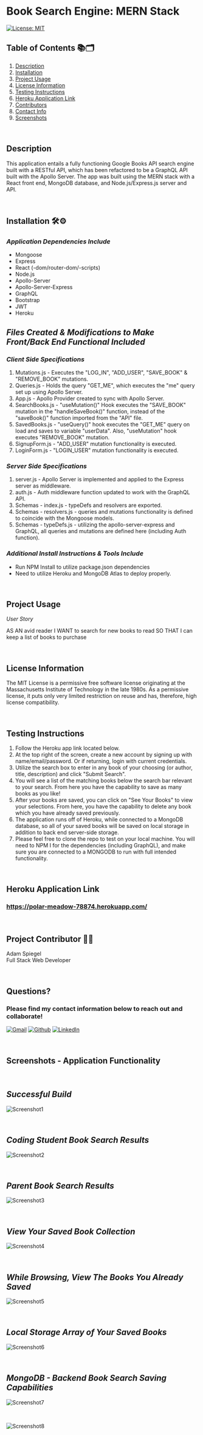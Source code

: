 # Book Search Engine: MERN Stack

[![License: MIT](https://img.shields.io/badge/License-MIT-yellow.svg)](https://opensource.org/licenses/MIT)

## Table of Contents :books::card_index_dividers:

1.  [Description](#Description)
2.  [Installation](#Installation)
3.  [Project Usage](#Project-Usage)
4.  [License Information](#License-Information)
5.  [Testing Instructions](#Testing-Instructions)
6.  [Heroku Application Link](#Heroku-Application-Link)
7.  [Contributors](#Project-Contributors)
8.  [Contact Info](#Questions)
9.  [Screenshots](#Screenshots)

<br>

## Description

This application entails a fully functioning Google Books API search engine built with a RESTful API, which has been refactored to be a GraphQL API built with the Apollo Server. The app was built using the MERN stack with a React front end, MongoDB database, and Node.js/Express.js server and API.

<br>

## Installation :hammer_and_wrench::gear:

### _Application Dependencies Include_

- Mongoose
- Express
- React (-dom/router-dom/-scripts)
- Node.js
- Apollo-Server
- Apollo-Server-Express
- GraphQL
- Bootstrap
- JWT
- Heroku

## _Files Created & Modifications to Make Front/Back End Functional Included_

### _Client Side Specifications_

1. Mutations.js - Executes the "LOG_IN", "ADD_USER", "SAVE_BOOK" & "REMOVE_BOOK" mutations.
2. Queries.js - Holds the query "GET_ME", which executes the "me" query set up using Apollo Server.
3. App.js - Apollo Provider created to sync with Apollo Server.
4. SearchBooks.js - "useMutation()" Hook executes the "SAVE_BOOK" mutation in the "handleSaveBook()" function, instead of the "saveBook()" function imported from the "API" file.
5. SavedBooks.js - "useQuery()" hook executes the "GET_ME" query on load and saves to variable "userData". Also, "useMutation" hook executes "REMOVE_BOOK" mutation.
6. SignupForm.js - "ADD_USER" mutation functionality is executed.
7. LoginForm.js - "LOGIN_USER" mutation functionality is executed.

### _Server Side Specifications_

1. server.js - Apollo Server is implemented and applied to the Express server as middleware.
2. auth.js - Auth middleware function updated to work with the GraphQL API.
3. Schemas - index.js - typeDefs and resolvers are exported.
4. Schemas - resolvers.js - queries and mutations functionality is defined to coincide with the Mongoose models.
5. Schemas - typeDefs.js - utilizing the apollo-server-express and GraphQL, all queries and mutations are defined here (including Auth function).

### _Additional Install Instructions & Tools Include_

- Run NPM Install to utilize package.json dependencies
- Need to utilize Heroku and MongoDB Atlas to deploy properly.

<br>

## Project Usage

_User Story_<br>

AS AN avid reader
I WANT to search for new books to read
SO THAT I can keep a list of books to purchase

<br>

## License Information

The MIT License is a permissive free software license originating at the Massachusetts Institute of Technology in the late 1980s. As a permissive license, it puts only very limited restriction on reuse and has, therefore, high license compatibility.

<br>

## Testing Instructions

1. Follow the Heroku app link located below.
2. At the top right of the screen, create a new account by signing up with name/email/password. Or if returning, login with current credentials.
3. Utilize the search box to enter in any book of your choosing (or author, title, description) and click "Submit Search".
4. You will see a list of the matching books below the search bar relevant to your search. From here you have the capability to save as many books as you like!
5. After your books are saved, you can click on "See Your Books" to view your selections. From here, you have the capability to delete any book which you have already saved previously.
6. The application runs off of Heroku, while connected to a MongoDB database, so all of your saved books will be saved on local storage in addition to back end server-side storage.
7. Please feel free to clone the repo to test on your local machine. You will need to NPM I for the dependencies (including GraphQL), and make sure you are connected to a MONGODB to run with full intended functionality.

<br>

## Heroku Application Link

### **https://polar-meadow-78874.herokuapp.com/**

<br>

## Project Contributor :man_technologist:

Adam Spiegel<br>
Full Stack Web Developer

<br>

## Questions?

### Please find my contact information below to reach out and collaborate!

[![Gmail](https://img.shields.io/badge/Gmail-D14836?style=for-the-badge&logo=gmail&logoColor=white)](mailto:AdamSpiegel23@gmail.com) [![Github](https://img.shields.io/badge/GitHub-100000?style=for-the-badge&logo=github&logoColor=white)](https://github.com/AdamSpiegel) [![LinkedIn](https://img.shields.io/badge/linkedin-%230077B5.svg?style=for-the-badge&logo=linkedin&logoColor=white)](https://www.linkedin.com/in/adam-spiegel-3086687/)

<br>

## Screenshots - Application Functionality

<br>

## _Successful Build_

![Screenshot1](./images/Screenshot1.png)

<br>

## _Coding Student Book Search Results_

![Screenshot2](./images/Screenshot2.png)

<br>

## _Parent Book Search Results_

![Screenshot3](./images/Screenshot3.png)

<br>

## _View Your Saved Book Collection_

![Screenshot4](./images/Screenshot4.png)

<br>

## _While Browsing, View The Books You Already Saved_

![Screenshot5](./images/Screenshot5.png)

<br>

## _Local Storage Array of Your Saved Books_

![Screenshot6](./images/Screenshot6.png)

<br>

## _MongoDB - Backend Book Search Saving Capabilities_

![Screenshot7](./images/Screenshot7.png)

<br>

![Screenshot8](./images/Screenshot8.png)
